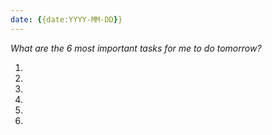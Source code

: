 ```yaml
---
date: {{date:YYYY-MM-DD}}
---
```

*What are the 6 most important tasks for me to do tomorrow?*

1. 
2. 
3. 
4. 
5. 
6. 